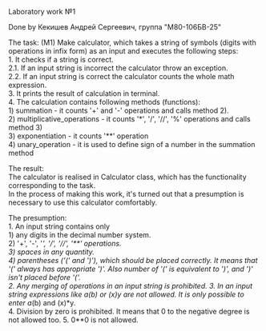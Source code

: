 Laboratory work №1                                                                                                         
                                                                                                                     
Done by Кекишев Андрей Сергеевич, группа "М80-106БВ-25"                                                                  
                                                                                                         
The task:
    (M1) Make calculator, which takes a string of symbols (digits with operations
    in infix form) as an input and executes the following steps:                                                                                            
    1. It checks if a string is correct.                                                                                                                           
    2.1. If an input string is incorrect the calculator throw an exception.                                                                                         
    2.2. If an input string is correct the calculator counts the whole math expression.                                                                             
    3. It prints the result of calculation in terminal.                                                                                                         
    4. The calculation contains following methods (functions):                                                                                                                                                                                                                                            
            1) summation - it counts '+' and '-' operations and calls method 2).                                                                                      
            2) multiplicative_operations - it counts '*', '/', '//', '%' operations and calls method 3)                                                               
            3) exponentiation - it counts '**' operation                                                                                                         
            4) unary_operation - it is used to define sign of a number in the summation method                                                                        
      
The result:                                                                                                                                                                                                                                              
    The calculator is realised in Calculator class, which has the functionality corresponding to the task.                                                          
    In the process of making this work, it's turned out that a presumption is necessary to
    use this calculator comfortably.                                                                                                         
                                                                                                            
The presumption:                                                                                                                                                                                                                                                  
    1. An input string contains only                                                                                                         
        1) any digits in the decimal number system.                                                                                                         
        2) '+', '-', '*', '/', '//', '**' operations.                                                                                                         
        3) spaces in any quantity.                                                                                                         
        4) parentheses ('(' and ')'), which should be placed correctly. It means that
            '(' always has appropriate ')'. Also number of '(' is equivalent to ')', and ')'
            isn't placed before '('.                                                                                                         
    2. Any merging of operations in an input string is prohibited.                                                                                                        3. In an input string expressions like a(b) or (x)y are not allowed. It is only possible to
        enter a*(b) and (x)*y.                                                                                                         
    4. Division by zero is prohibited. It means that 0 to the negative degree is not allowed too.                                                                         5. 0**0 is not allowed.                                                                                                         
   